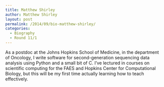 ```yaml
---
title: Matthew Shirley
author: Matthew Shirley
layout: post
permalink: /2014/09/bio-matthew-shirley/
categories:
  - Biography
  - Round 11/1
---
```

As a postdoc at the Johns Hopkins School of Medicine, in the department of Oncology, I write software for second-generation sequencing data analysis using Python and a small bit of C. I&#8217;ve lectured in courses on scientific computing for the FAES and Hopkins Center for Computational Biology, but this will be my first time actually learning how to teach effectively.